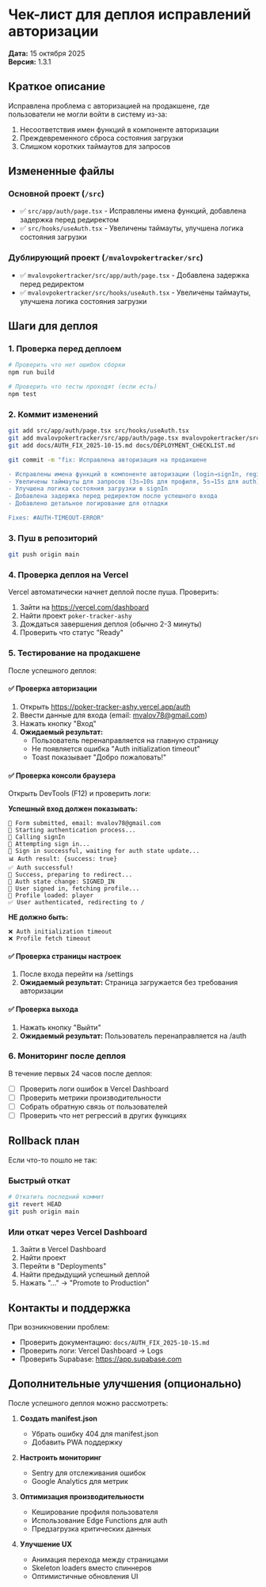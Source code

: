 # Чек-лист для деплоя исправлений авторизации

**Дата:** 15 октября 2025  
**Версия:** 1.3.1

## Краткое описание

Исправлена проблема с авторизацией на продакшене, где пользователи не могли войти в систему из-за:
1. Несоответствия имен функций в компоненте авторизации
2. Преждевременного сброса состояния загрузки
3. Слишком коротких таймаутов для запросов

## Измененные файлы

### Основной проект (`/src`)
- ✅ `src/app/auth/page.tsx` - Исправлены имена функций, добавлена задержка перед редиректом
- ✅ `src/hooks/useAuth.tsx` - Увеличены таймауты, улучшена логика состояния загрузки

### Дублирующий проект (`/mvalovpokertracker/src`)
- ✅ `mvalovpokertracker/src/app/auth/page.tsx` - Добавлена задержка перед редиректом
- ✅ `mvalovpokertracker/src/hooks/useAuth.tsx` - Увеличены таймауты, улучшена логика состояния загрузки

## Шаги для деплоя

### 1. Проверка перед деплоем

```bash
# Проверить что нет ошибок сборки
npm run build

# Проверить что тесты проходят (если есть)
npm test
```

### 2. Коммит изменений

```bash
git add src/app/auth/page.tsx src/hooks/useAuth.tsx
git add mvalovpokertracker/src/app/auth/page.tsx mvalovpokertracker/src/hooks/useAuth.tsx
git add docs/AUTH_FIX_2025-10-15.md docs/DEPLOYMENT_CHECKLIST.md

git commit -m "fix: Исправлена авторизация на продакшене

- Исправлены имена функций в компоненте авторизации (login→signIn, register→signUp)
- Увеличены таймауты для запросов (3s→10s для профиля, 5s→15s для auth)
- Улучшена логика состояния загрузки в signIn
- Добавлена задержка перед редиректом после успешного входа
- Добавлено детальное логирование для отладки

Fixes: #AUTH-TIMEOUT-ERROR"
```

### 3. Пуш в репозиторий

```bash
git push origin main
```

### 4. Проверка деплоя на Vercel

Vercel автоматически начнет деплой после пуша. Проверить:

1. Зайти на https://vercel.com/dashboard
2. Найти проект `poker-tracker-ashy`
3. Дождаться завершения деплоя (обычно 2-3 минуты)
4. Проверить что статус "Ready"

### 5. Тестирование на продакшене

После успешного деплоя:

#### ✅ Проверка авторизации
1. Открыть https://poker-tracker-ashy.vercel.app/auth
2. Ввести данные для входа (email: mvalov78@gmail.com)
3. Нажать кнопку "Вход"
4. **Ожидаемый результат:** 
   - Пользователь перенаправляется на главную страницу
   - Не появляется ошибка "Auth initialization timeout"
   - Toast показывает "Добро пожаловать!"

#### ✅ Проверка консоли браузера
Открыть DevTools (F12) и проверить логи:

**Успешный вход должен показывать:**
```
🎯 Form submitted, email: mvalov78@gmail.com
🚀 Starting authentication process...
📧 Calling signIn
🔐 Attempting sign in...
🔐 Sign in successful, waiting for auth state update...
📊 Auth result: {success: true}
✅ Auth successful!
🎉 Success, preparing to redirect...
🔐 Auth state change: SIGNED_IN
🔐 User signed in, fetching profile...
🔐 Profile loaded: player
✅ User authenticated, redirecting to /
```

**НЕ должно быть:**
```
❌ Auth initialization timeout
❌ Profile fetch timeout
```

#### ✅ Проверка страницы настроек
1. После входа перейти на /settings
2. **Ожидаемый результат:** Страница загружается без требования авторизации

#### ✅ Проверка выхода
1. Нажать кнопку "Выйти"
2. **Ожидаемый результат:** Пользователь перенаправляется на /auth

### 6. Мониторинг после деплоя

В течение первых 24 часов после деплоя:

- [ ] Проверить логи ошибок в Vercel Dashboard
- [ ] Проверить метрики производительности
- [ ] Собрать обратную связь от пользователей
- [ ] Проверить что нет регрессий в других функциях

## Rollback план

Если что-то пошло не так:

### Быстрый откат

```bash
# Откатить последний коммит
git revert HEAD
git push origin main
```

### Или откат через Vercel Dashboard

1. Зайти в Vercel Dashboard
2. Найти проект
3. Перейти в "Deployments"
4. Найти предыдущий успешный деплой
5. Нажать "..." → "Promote to Production"

## Контакты и поддержка

При возникновении проблем:
- Проверить документацию: `docs/AUTH_FIX_2025-10-15.md`
- Проверить логи: Vercel Dashboard → Logs
- Проверить Supabase: https://app.supabase.com

## Дополнительные улучшения (опционально)

После успешного деплоя можно рассмотреть:

1. **Создать manifest.json**
   - Убрать ошибку 404 для manifest.json
   - Добавить PWA поддержку

2. **Настроить мониторинг**
   - Sentry для отслеживания ошибок
   - Google Analytics для метрик

3. **Оптимизация производительности**
   - Кеширование профиля пользователя
   - Использование Edge Functions для auth
   - Предзагрузка критических данных

4. **Улучшение UX**
   - Анимация перехода между страницами
   - Skeleton loaders вместо спиннеров
   - Оптимистичные обновления UI


